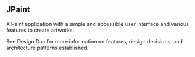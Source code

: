 ## JPaint

A Paint application with a simple and accessible user interface and various features to create artworks.

See Design Doc for more information on features, design decisions, and architecture patterns established. 